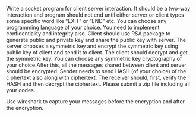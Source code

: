 Write a socket program for client server interaction. It should be a two-way interaction and program should not end until either server or client types some specific word like “EXIT” or “END” etc. You can choose any programming language of your choice. You need to implement confidentiality and integrity also. Client should use RSA package to generate public and private key and share the public key with server. The server chooses a symmetric key and encrypt the symmetric key using public key of client and send it to client. The client should decrypt and get the symmetric key. You can choose any symmetric key cryptography of your choice.After this, all the messages shared between client and server should be encrypted. Sender needs to send HASH (of your choice) of the ciphertext also along with ciphertext. The receiver should, first, verify the HASH and then decrypt the ciphertext. Please submit a zip file including all your codes.

Use wireshark to capture your messages before the encryption and after the encryption.
